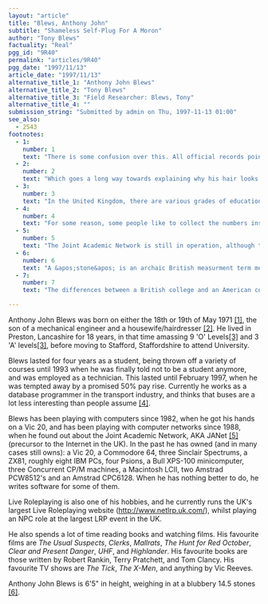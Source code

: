 ```yaml
---
layout: "article"
title: "Blews, Anthony John"
subtitle: "Shameless Self-Plug For A Moron"
author: "Tony Blews"
factuality: "Real"
pgg_id: "9R40"
permalink: "articles/9R40"
pgg_date: "1997/11/13"
article_date: "1997/11/13"
alternative_title_1: "Anthony John Blews"
alternative_title_2: "Tony Blews"
alternative_title_3: "Field Researcher: Blews, Tony"
alternative_title_4: ""
submission_string: "Submitted by admin on Thu, 1997-11-13 01:00"
see_also:
  - 2S43
footnotes: 
  - 1:
    number: 1
    text: "There is some confusion over this. All official records point to the 19th, but the little wrist-tag that they put on new-born babies clearly states the 18th."
  - 2:
    number: 2
    text: "Which goes a long way towards explaining why his hair looks like a dandelion clock constantly on the brink of telling 3 o&apos;clock and why even now he can&apos;t change a spark plug without the manual."
  - 3:
    number: 3
    text: "In the United Kingdom, there are various grades of education. An &apos;O&apos; Level was the the basic qualification that proved your knowledge of a subject (until 1988, when the nebulous GCSE was introduced, which required less knowledge). An &apos;A&apos; Level is a higher qualification, gained at college [7], the main benefit of which was/is to get you into a good university."
  - 4:
    number: 4
    text: "For some reason, some people like to collect the numbers inscribed upon the sides on many road based public transport vehicles. The main center of this activity is Preston, Lancashire, which, if you have read this carefully, you should realise is my home town (much to my chagrin)."
  - 5:
    number: 5
    text: "The Joint Academic Network is still in operation, although these days it uses the TCP/IP protocol and is called SuperJANet. It is often confused with the Internet in many academic establishments."
  - 6:
    number: 6
    text: "A &apos;stone&apos; is an archaic British measurment term meaning 14 pounds."
  - 7:
    number: 7
    text: "The differences between a British college and an American college cannot be summed up here, save for that when Brits say college, Yanks should read university."

---
```

<div>
<p>Anthony John Blews was born on either the 18th or 19th of May 1971 <a href="#footnote-body.1" name="footnote-link.1" class="footnote-link">[1]</a>, the son of a mechanical engineer and a housewife/hairdresser <a href="#footnote-body.2" name="footnote-link.2" class="footnote-link">[2]</a>. He lived in Preston, Lancashire for 18 years, in that time amassing 9 'O' Levels<a href="#footnote-body.3" name="footnote-link.3" class="footnote-link">[3]</a> and 3 'A' levels<a href="#footnote-body.3" name="footnote-link.3" class="footnote-link">[3]</a>, before moving to Stafford, Staffordshire to attend University.</p>
<p>Blews lasted for four years as a student, being thrown off a variety of courses until 1993 when he was finally told not to be a student anymore, and was employed as a technician. This lasted until February 1997, when he was tempted away by a promised 50% pay rise. Currently he works as a database programmer in the transport industry, and thinks that buses are a lot less interesting than people assume <a href="#footnote-body.4" name="footnote-link.4" class="footnote-link">[4]</a>.</p>
<p>Blews has been playing with computers since 1982, when he got his hands on a Vic 20, and has been playing with computer networks since 1988, when he found out about the Joint Academic Network, AKA JANet <a href="#footnote-body.5" name="footnote-link.5" class="footnote-link">[5]</a> (precursor to the Internet in the UK). In the past he has owned (and in many cases still owns): a Vic 20, a Commodore 64, three Sinclair Spectrums, a ZX81, roughly eight IBM PCs, four Psions, a Bull XPS-100 minicomputer, three Concurrent CP/M machines, a Macintosh LCII, two Amstrad PCW8512's and an Amstrad CPC6128. When he has nothing better to do, he writes software for some of them.</p>
<p>Live Roleplaying is also one of his hobbies, and he currently runs the UK's largest Live Roleplaying website (<a href="https://web.archive.org/web/20130117013841/http://www.netlrp.uk.com/">http://www.netlrp.uk.com/</a>), whilst playing an NPC role at the largest LRP event in the UK.</p>
<p>He also spends a lot of time reading books and watching films. His favourite films are <em>The Usual Suspects</em>, <em>Clerks</em>, <em>Mallrats</em>, <em>The Hunt for Red October</em>, <em>Clear and Present Danger</em>, <em>UHF</em>, and <em>Highlander</em>. His favourite books are those written by Robert Rankin, Terry Pratchett, and Tom Clancy. His favourite TV shows are <em>The Tick</em>, <em>The X-Men</em>, and anything by Vic Reeves.</p>
<p>Anthony John Blews is 6'5" in height, weighing in at a blubbery 14.5 stones <a href="#footnote-body.6" name="footnote-link.6" class="footnote-link">[6]</a>.</p>
</div>
